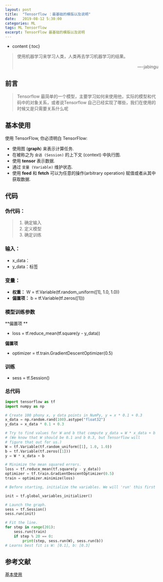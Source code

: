 ```yaml
---
layout: post
title:  "Tensorflow ：最基础的模版以及说明"
date:   2019-08-12 5:30:00
categories: ML
tags: ML Tensorflow 
excerpt: TensorFlow 最基础的模版以及说明
---
```


* content
{:toc}
> 使用机器学习来学习人类，人类再去学习机器学习的结果。
>
> <p align="right">—-jabingu　　</p>



## 前言

> Tensorflow 最简单的一个模型，主要学习如何来使用他，实际的模型和代码中的对象关系，或者说Tensorflow 自己已经实现了哪些，我们在使用的时候又是只需要关系什么呢
>

## 基本使用

使用 TensorFlow, 你必须明白 TensorFlow:

- 使用图 (**graph**) 来表示计算任务.
- 在被称之为 `会话 (Session)` 的上下文 (context) 中执行图.
- 使用 **tensor** 表示数据.
- 通过 `变量 (Variable)` 维护状态.
- 使用 **feed** 和 **fetch** 可以为任意的操作(arbitrary operation) 赋值或者从其中获取数据.



## 代码

### 伪代码：

> 1. 确定输入
> 2. 定义模型
> 3. 确定训练

### 输入：

- x_data：
- y_data：标签

### 变量：

- **权重：**    W = tf.Variable(tf.random_uniform([1], 1.0, 1.0))
- **偏置项：** b = tf.Variable(tf.zeros([1]))

### 模型训练参数

**偏置项 **

- loss = tf.reduce_mean(tf.square(y - y_data))

**偏置项** 

- optimizer = tf.train.GradientDescentOptimizer(0.5)

### 训练

- sess = tf.Session()

### 总代码

```python
import tensorflow as tf
import numpy as np

# Create 100 phony x, y data points in NumPy, y = x * 0.1 + 0.3
x_data = np.random.rand(100).astype("float32")
y_data = x_data * 0.1 + 0.3

# Try to find values for W and b that compute y_data = W * x_data + b
# (We know that W should be 0.1 and b 0.3, but Tensorflow will
# figure that out for us.)
W = tf.Variable(tf.random_uniform([1], 1.0, 1.0))
b = tf.Variable(tf.zeros([1]))
y = W * x_data + b

# Minimize the mean squared errors.
loss = tf.reduce_mean(tf.square(y - y_data))
optimizer = tf.train.GradientDescentOptimizer(0.5)
train = optimizer.minimize(loss)

# Before starting, initialize the variables. We will 'run' this first

init = tf.global_variables_initializer()

# Launch the graph.
sess = tf.Session()
sess.run(init)

# Fit the line.
for step in range(201):
    sess.run(train)
    if step % 20 == 0:
    	print(step, sess.run(W), sess.run(b))
# Learns best fit is W: [0.1], b: [0.3]
```



## 参考文献

[基本使用](http://www.tensorfly.cn/tfdoc/get_started/basic_usage.html)





